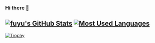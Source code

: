 ### Hi there 👋

[![fuyu's GitHub Stats](https://github-readme-stats-fuyu.vercel.app/api?username=mfmfuyu&show_icons=true)](https://github.com/anuraghazra/github-readme-stats)
[![Most Used Languages](https://github-readme-stats-fuyu.vercel.app/api/top-langs/?username=mfmfuyu&layout=compact)](https://github.com/anuraghazra/github-readme-stats)
---
[![Trophy](https://github-profile-trophy.vercel.app/?username=mfmfuyu)](https://github.com/ryo-ma/github-profile-trophy)
